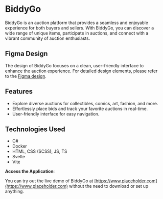 # BiddyGo

BiddyGo is an auction platform that provides a seamless and enjoyable experience for both buyers and sellers. With BiddyGo, you can discover a wide range of unique items, participate in auctions, and connect with a vibrant community of auction enthusiasts.

## Figma Design
The design of BiddyGo focuses on a clean, user-friendly interface to enhance the auction experience. For detailed design elements, please refer to the [Figma design](https://www.figma.com/design/TYC4TFBXDED7K0N80rLZvq/BiddyGo-High-fidelity?node-id=0%3A1&t=bMG9zBrtGFbnhhVy-1).

## Features

- Explore diverse auctions for collectibles, comics, art, fashion, and more.
- Effortlessly place bids and track your favorite auctions in real-time.
- User-friendly interface for easy navigation.

## Technologies Used

- C#
- Docker
- HTML, CSS (SCSS), JS, TS
- Svelte
- Vite

**Access the Application**: 

You can try out the live demo of BiddyGo at [https://www.placeholder.com](https://www.placeholder.com) without the need to download or set up anything.
